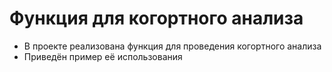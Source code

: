 # Функция для когортного анализа
- В проекте реализована функция для проведения когортного анализа
- Приведён пример её использования
